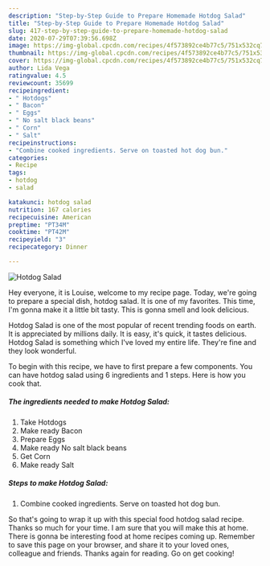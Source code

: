 ```yaml
---
description: "Step-by-Step Guide to Prepare Homemade Hotdog Salad"
title: "Step-by-Step Guide to Prepare Homemade Hotdog Salad"
slug: 417-step-by-step-guide-to-prepare-homemade-hotdog-salad
date: 2020-07-29T07:39:56.698Z
image: https://img-global.cpcdn.com/recipes/4f573892ce4b77c5/751x532cq70/hotdog-salad-recipe-main-photo.jpg
thumbnail: https://img-global.cpcdn.com/recipes/4f573892ce4b77c5/751x532cq70/hotdog-salad-recipe-main-photo.jpg
cover: https://img-global.cpcdn.com/recipes/4f573892ce4b77c5/751x532cq70/hotdog-salad-recipe-main-photo.jpg
author: Lida Vega
ratingvalue: 4.5
reviewcount: 35699
recipeingredient:
- " Hotdogs"
- " Bacon"
- " Eggs"
- " No salt black beans"
- " Corn"
- " Salt"
recipeinstructions:
- "Combine cooked ingredients. Serve on toasted hot dog bun."
categories:
- Recipe
tags:
- hotdog
- salad

katakunci: hotdog salad 
nutrition: 167 calories
recipecuisine: American
preptime: "PT34M"
cooktime: "PT42M"
recipeyield: "3"
recipecategory: Dinner

---
```



![Hotdog Salad](https://img-global.cpcdn.com/recipes/4f573892ce4b77c5/751x532cq70/hotdog-salad-recipe-main-photo.jpg)

Hey everyone, it is Louise, welcome to my recipe page. Today, we're going to prepare a special dish, hotdog salad. It is one of my favorites. This time, I'm gonna make it a little bit tasty. This is gonna smell and look delicious.



Hotdog Salad is one of the most popular of recent trending foods on earth. It is appreciated by millions daily. It is easy, it's quick, it tastes delicious. Hotdog Salad is something which I've loved my entire life. They're fine and they look wonderful.


To begin with this recipe, we have to first prepare a few components. You can have hotdog salad using 6 ingredients and 1 steps. Here is how you cook that.

<!--inarticleads1-->

##### The ingredients needed to make Hotdog Salad:

1. Take  Hotdogs
1. Make ready  Bacon
1. Prepare  Eggs
1. Make ready  No salt black beans
1. Get  Corn
1. Make ready  Salt




<!--inarticleads2-->

##### Steps to make Hotdog Salad:

1. Combine cooked ingredients. Serve on toasted hot dog bun.




So that's going to wrap it up with this special food hotdog salad recipe. Thanks so much for your time. I am sure that you will make this at home. There is gonna be interesting food at home recipes coming up. Remember to save this page on your browser, and share it to your loved ones, colleague and friends. Thanks again for reading. Go on get cooking!
